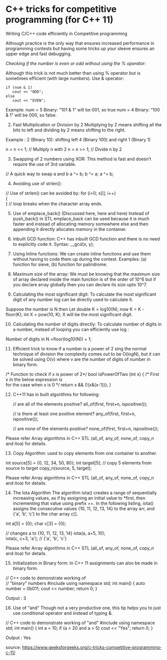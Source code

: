 # C++ tricks for competitive programming (for C++ 11)

Writing C/C++ code efficiently in Competitive programming

Although practice is the only way that ensures increased performance in programming contests but having some tricks up your sleeve ensures an upper edge and fast debugging.

*Checking if the number is even or odd without using the % operator:*

Although this trick is not much better than using % operator but is sometimes efficient (with large numbers). Use & operator:
```
if (num & 1) 
   cout << "ODD"; 
else
   cout << "EVEN"; 
```
Example:
num = 5
Binary: “101 & 1” will be 001, so true
num = 4
Binary: “100 & 1” will be 000, so false.


2) Fast Multiplication or Division by 2
Multiplying by 2 means shifting all the bits to left and dividing by 2 means shifting to the right.

Example : 2 (Binary 10): shifting left 4 (Binary 100) and right 1 (Binary 1)

n = n << 1;   // Multiply n with 2 
n = n >> 1;   // Divide n by 2 

3) Swapping of 2 numbers using XOR:
This method is fast and doesn’t require the use of 3rd variable.

// A quick way to swap a and b 
a ^= b; 
b ^= a; 
a ^= b;

4) Avoiding use of strlen():

//  Use of strlen() can be avoided by: 
for (i=0; s[i]; i++)  
{  
} 
// loop breaks when the character array ends. 

5) Use of emplace_back() (Discussed here, here and here)
Instead of push_back() in STL emplace_back can be used because it is much faster and instead of allocating memory somewhere else and then appending it directly allocates memory in the container.

6) Inbuilt GCD function: C++ has inbuilt GCD function and there is no need to explicitly code it. Syntax: __gcd(x, y);

7) Using Inline functions: We can create inline functions and use them without having to code them up during the contest. Examples: (a) function for sieve, (b) function for palindrome.

8) Maximum size of the array: We must be knowing that the maximum size of array declared inside the main function is of the order of 10^6 but if you declare array globally then you can declare its size upto 10^7.

9) Calculating the most significant digit: To calculate the most significant digit of any number log can be directly used to calculate it.

Suppose the number is N then 
Let double K = log10(N);
now K = K - floor(K);
int X = pow(10, K);
X will be the most significant digit.

10) Calculating the number of digits directly: To calculate number of digits in a number, instead of looping you can efficiently use log :

Number of digits in N =floor(log10(N)) + 1;  

11) Efficient trick to know if a number is a power of 2 sing the normal technique of division the complexity comes out to be O(logN), but it can be solved using O(v) where v are the number of digits of number in binary form.

/* Function to check if x is power of 2*/
bool isPowerOfTwo (int x) 
{ 
  /* First x in the below expression is  
    for the case when x is 0 */
  return x && (!(x&(x-1))); 
} 

12) C++11 has in built algorithms for following:

       // are all of the elements positive?
       all_of(first, first+n, ispositive()); 

      // is there at least one positive element?
      any_of(first, first+n, ispositive());

      // are none of the elements positive?
      none_of(first, first+n, ispositive()); 

Please refer Array algorithms in C++ STL (all_of, any_of, none_of, copy_n and itoa) for details.

13) Copy Algorithm: used to copy elements from one container to another.

int source[5] = {0, 12, 34, 50, 80};
int target[5];
// copy 5 elements from source to target
copy_n(source, 5, target);

Please refer Array algorithms in C++ STL (all_of, any_of, none_of, copy_n and itoa) for details.

14) The Iota Algorithm The algorithm iota() creates a range of sequentially increasing values, as if by assigning an initial value to *first, then incrementing that value using prefix ++. In the following listing, iota() assigns the consecutive values {10, 11, 12, 13, 14} to the array arr, and {‘a’, ‘b’, ‘c’} to the char array c[].

int a[5] = {0}; 
char c[3] = {0}; 
  
// changes a to {10, 11, 12, 13, 14} 
iota(a, a+5, 10);  
iota(c, c+3, 'a'); // {'a', 'b', 'c'}

Please refer Array algorithms in C++ STL (all_of, any_of, none_of, copy_n and itoa) for details.

15) Initialization in Binary form: In C++ 11 assignments can also be made in binary form.

// C++ code to demonstrate working of  
// "binary" numbers 
#include<iostream> 
using namespace std; 
int main() 
{ 
    auto number = 0b011; 
    cout << number; 
    return 0; 
} 

Output :
3

16) Use of “and” Though not a very productive one, this tip helps you to just use conditional operator and instead of typing &.

// C++ code to demonstrate working of "and" 
#include<iostream> 
using namespace std; 
int main() 
{ 
    int a = 10; 
    if (a < 20 and a > 5) 
      cout << "Yes"; 
    return 0; 
} 

Output :
Yes

source: https://www.geeksforgeeks.org/c-tricks-competitive-programming-c-11/
